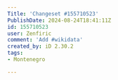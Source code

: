 ```yaml
---
Title: 'Changeset #155710523'
PublishDate: 2024-08-24T18:41:11Z
id: 155710523
user: Zenfiric
comment: 'Add #wikidata'
created_by: iD 2.30.2
tags:
- Montenegro

---
```

